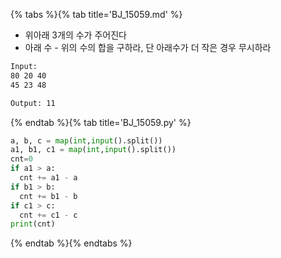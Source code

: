 {% tabs %}{% tab title='BJ_15059.md' %}

* 위아래 3개의 수가 주어진다
* 아래 수 - 위의 수의 합을 구하라, 단 아래수가 더 작은 경우 무시하라

```txt
Input:
80 20 40
45 23 48

Output: 11
```

{% endtab %}{% tab title='BJ_15059.py' %}

```py
a, b, c = map(int,input().split())
a1, b1, c1 = map(int,input().split())
cnt=0
if a1 > a:
  cnt += a1 - a
if b1 > b:
  cnt += b1 - b
if c1 > c:
  cnt += c1 - c
print(cnt)
```

{% endtab %}{% endtabs %}
